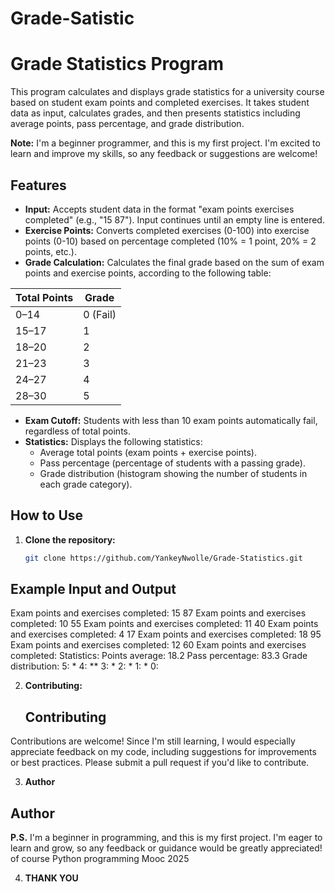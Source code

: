 # Grade-Satistic
# Grade Statistics Program

This program calculates and displays grade statistics for a university course based on student exam points and completed exercises.  It takes student data as input, calculates grades, and then presents statistics including average points, pass percentage, and grade distribution.

**Note:** I'm a beginner programmer, and this is my first project. I'm excited to learn and improve my skills, so any feedback or suggestions are welcome!

## Features

* **Input:** Accepts student data in the format "exam points exercises completed" (e.g., "15 87").  Input continues until an empty line is entered.
* **Exercise Points:** Converts completed exercises (0-100) into exercise points (0-10) based on percentage completed (10% = 1 point, 20% = 2 points, etc.).
* **Grade Calculation:** Calculates the final grade based on the sum of exam points and exercise points, according to the following table:

| Total Points | Grade |
|---|---|
| 0–14 | 0 (Fail) |
| 15–17 | 1 |
| 18–20 | 2 |
| 21–23 | 3 |
| 24–27 | 4 |
| 28–30 | 5 |

* **Exam Cutoff:** Students with less than 10 exam points automatically fail, regardless of total points.
* **Statistics:** Displays the following statistics:
    * Average total points (exam points + exercise points).
    * Pass percentage (percentage of students with a passing grade).
    * Grade distribution (histogram showing the number of students in each grade category).

## How to Use

1. **Clone the repository:**  
   ```bash
   git clone https://github.com/YankeyNwolle/Grade-Statistics.git

## Example Input and Output
Exam points and exercises completed: 15 87
Exam points and exercises completed: 10 55
Exam points and exercises completed: 11 40
Exam points and exercises completed: 4 17
Exam points and exercises completed: 18 95
Exam points and exercises completed: 12 60
Exam points and exercises completed:
Statistics:
Points average: 18.2
Pass percentage: 83.3
Grade distribution:
5: *
4: **
3: *
2: *
1: *
0:

2. **Contributing:**

   ## Contributing

Contributions are welcome! Since I'm still learning, I would especially appreciate feedback on my code, including suggestions for improvements or best practices. Please submit a pull request if you'd like to contribute.

3. **Author**
## Author

**P.S.** I'm a beginner in programming, and this is my first project. I'm eager to learn and grow, so any feedback or guidance would be greatly appreciated! 
of course Python programming Mooc 2025

4. **THANK YOU**
